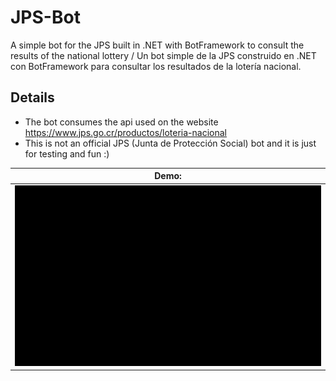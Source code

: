 # JPS-Bot
A simple bot for the JPS built in .NET with BotFramework to consult the results of the national lottery / Un bot simple de la JPS construido en .NET con BotFramework para consultar los resultados de la lotería nacional.

## Details

- The bot consumes the api used on the website https://www.jps.go.cr/productos/loteria-nacional
- This is not an official JPS (Junta de Protección Social) bot and it is just for testing and fun :)

| Demo: |
| --------------------------------------------------------------------------- |
| <div height="600" width="800">![Alt text](./readme/images/appInAction.gif)</div> |